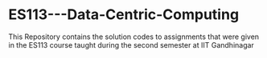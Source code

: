 # ES113---Data-Centric-Computing
This Repository contains the solution codes to assignments that were given in the ES113 course taught during the second semester at IIT Gandhinagar

